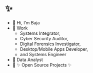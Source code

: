 # ✨
- 👋 Hi, I’m Baja
- 👀 Work
  - Systems Integrator,
  - Cyber Security Auditor,
  - Digital Forensics Investigator,
  - Desktop/Mobile Apps Developer,
  - and Systems Engineer
- 🌱 Data Analyst
- 💞️ ✨ Open Source Projects ✨

<!---
maksha/maksha is a ✨ special ✨ repository because its `README.md` (this file) appears on your GitHub profile.
You can click the Preview link to take a look at your changes.
--->
